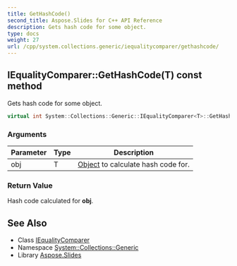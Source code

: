 ```yaml
---
title: GetHashCode()
second_title: Aspose.Slides for C++ API Reference
description: Gets hash code for some object.
type: docs
weight: 27
url: /cpp/system.collections.generic/iequalitycomparer/gethashcode/
---
```

## IEqualityComparer::GetHashCode(T) const method


Gets hash code for some object.

```cpp
virtual int System::Collections::Generic::IEqualityComparer<T>::GetHashCode(T obj) const =0
```


### Arguments

| Parameter | Type | Description |
| --- | --- | --- |
| obj | T | [Object](../../../system/object/) to calculate hash code for. |

### Return Value

Hash code calculated for **obj**.

## See Also

* Class [IEqualityComparer](./)
* Namespace [System::Collections::Generic](../)
* Library [Aspose.Slides](../../)